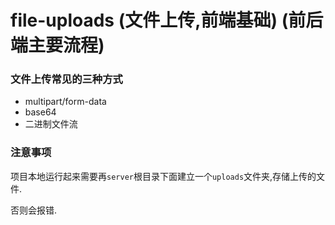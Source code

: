 # file-uploads (文件上传,前端基础) (前后端主要流程)

### 文件上传常见的三种方式

- multipart/form-data
- base64
- 二进制文件流

### 注意事项

项目本地运行起来需要再`server`根目录下面建立一个`uploads`文件夹,存储上传的文件.

否则会报错.
